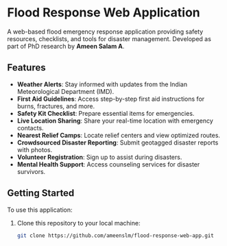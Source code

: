 # Flood Response Web Application

A web-based flood emergency response application providing safety resources, checklists, and tools for disaster management. Developed as part of PhD research by **Ameen Salam A**.

## Features
- **Weather Alerts**: Stay informed with updates from the Indian Meteorological Department (IMD).
- **First Aid Guidelines**: Access step-by-step first aid instructions for burns, fractures, and more.
- **Safety Kit Checklist**: Prepare essential items for emergencies.
- **Live Location Sharing**: Share your real-time location with emergency contacts.
- **Nearest Relief Camps**: Locate relief centers and view optimized routes.
- **Crowdsourced Disaster Reporting**: Submit geotagged disaster reports with photos.
- **Volunteer Registration**: Sign up to assist during disasters.
- **Mental Health Support**: Access counseling services for disaster survivors.

## Getting Started
To use this application:
1. Clone this repository to your local machine:
   ```bash
   git clone https://github.com/ameenslm/flood-response-web-app.git

